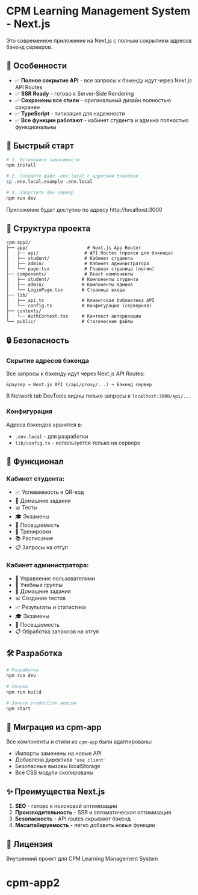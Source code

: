 # CPM Learning Management System - Next.js

Это современное приложение на Next.js с полным сокрытием адресов бэкенд серверов.

## 🎯 Особенности

- ✅ **Полное сокрытие API** - все запросы к бэкенду идут через Next.js API Routes
- ✅ **SSR Ready** - готово к Server-Side Rendering
- ✅ **Сохранены все стили** - оригинальный дизайн полностью сохранен
- ✅ **TypeScript** - типизация для надежности
- ✅ **Все функции работают** - кабинет студента и админа полностью функциональны

## 🚀 Быстрый старт

```bash
# 1. Установите зависимости
npm install

# 2. Создайте файл .env.local с адресами бэкендов
cp .env.local.example .env.local

# 3. Запустите dev сервер
npm run dev
```

Приложение будет доступно по адресу http://localhost:3000

## 📁 Структура проекта

```
cpm-app2/
├── app/                      # Next.js App Router
│   ├── api/                 # API Routes (прокси для бэкенда)
│   ├── student/             # Кабинет студента
│   ├── admin/               # Кабинет администратора
│   └── page.tsx             # Главная страница (логин)
├── components/              # React компоненты
│   ├── student/            # Компоненты студента
│   ├── admin/              # Компоненты админа
│   └── LoginPage.tsx       # Страница входа
├── lib/
│   ├── api.ts              # Клиентская библиотека API
│   └── config.ts           # Конфигурация (серверная)
├── contexts/
│   └── AuthContext.tsx     # Контекст авторизации
└── public/                 # Статические файлы
```

## 🔒 Безопасность

### Скрытие адресов бэкенда

Все запросы к бэкенду идут через Next.js API Routes:

```
Браузер → Next.js API (/api/proxy/...) → Бэкенд сервер
```

В Network tab DevTools видны только запросы к `localhost:3000/api/...`

### Конфигурация

Адреса бэкендов хранятся в:
- `.env.local` - для разработки
- `lib/config.ts` - используется только на сервере

## 🎨 Функционал

### Кабинет студента:
- 📈 Успеваемость и QR-код
- 📝 Домашние задания
- 📊 Тесты
- 🎓 Экзамены
- 📅 Посещаемость
- 🧠 Тренировки
- 📚 Расписание
- 📋 Запросы на отгул

### Кабинет администратора:
- 👥 Управление пользователями
- 🏫 Учебные группы
- 📝 Домашние задания
- 📊 Создание тестов
- 📈 Результаты и статистика
- 🎓 Экзамены
- 📅 Посещаемость
- 📋 Обработка запросов на отгул

## 🛠 Разработка

```bash
# Разработка
npm run dev

# Сборка
npm run build

# Запуск production версии
npm start
```

## 📝 Миграция из cpm-app

Все компоненты и стили из `cpm-app` были адаптированы:
- Импорты заменены на новые API
- Добавлена директива `'use client'`
- Безопасные вызовы localStorage
- Все CSS модули скопированы

## ✨ Преимущества Next.js

1. **SEO** - готово к поисковой оптимизации
2. **Производительность** - SSR и автоматическая оптимизация
3. **Безопасность** - API routes скрывают бэкенд
4. **Масштабируемость** - легко добавить новые функции

## 📄 Лицензия

Внутренний проект для CPM Learning Management System
# cpm-app2
